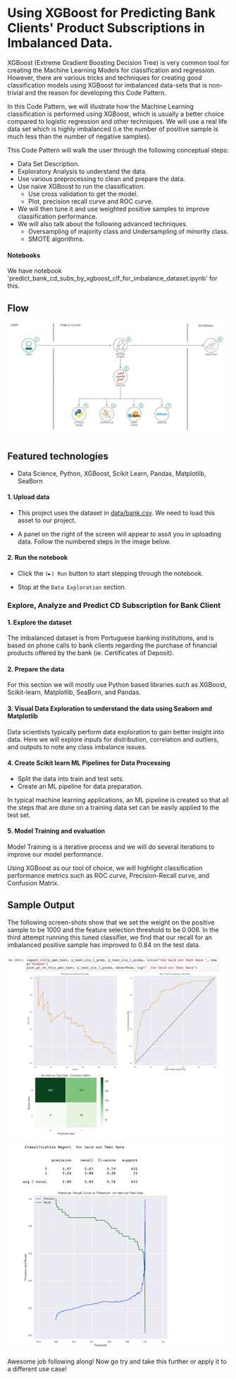 # Using XGBoost for Predicting Bank Clients' Product Subscriptions in Imbalanced Data.

 XGBoost (Extreme Gradient Boosting Decision Tree) is very common tool for creating the Machine Learning Models for classification and regression. However, there are various tricks and techniques for creating good classification models using XGBoost for imbalanced data-sets that is non-trivial and the reason for developing this Code Pattern.

In this Code Pattern, we will illustrate how the Machine Learning classification is performed using XGBoost, which is usually a better choice compared to logistic regression and other techniques. We will use a real life data set which is highly imbalanced (i.e the number of positive sample is much less than the number of negative samples).

This Code Pattern will walk the user through the following conceptual steps:

* Data Set Description.
* Exploratory Analysis to understand the data.
* Use various preprocessing to clean and prepare the data.
* Use naive XGBoost to run the classification.
  * Use cross validation to get the model.
  * Plot, precision recall curve and ROC curve.
* We will then tune it and use weighted positive samples to improve classification performance.
* We will also talk about the following advanced techniques.
  * Oversampling of majority class and Undersampling of minority class.
  * SMOTE algorithms.

#### Notebooks

We have notebook 'predict_bank_cd_subs_by_xgboost_clf_for_imbalance_dataset.ipynb' for this.

## Flow

![](doc/source/images/architecture.png)

## Featured technologies

* Data Science, Python, XGBoost, Scikit Learn, Pandas, Matplotlib, SeaBorn


#### 1. Upload data

* This project uses the dataset in [data/bank.csv](data/bank.csv). We need to load this asset to our project.

* A panel on the right of the screen will appear to assit you in uploading data. Follow the numbered steps in the image below.


#### 2. Run the notebook

* Click the `(►) Run` button to start stepping through the notebook.

* Stop at the `Data Exploration` section.


### Explore, Analyze and Predict CD Subscription for Bank Client

#### 1. Explore the dataset

The imbalanced dataset is from Portuguese banking institutions, and is based on phone calls to bank clients regarding the purchase of financial products offered by the bank (ie. Certificates of Deposit).

#### 2. Prepare the data

For this section we will mostly use Python based libraries such as XGBoost, Scikit-learn, Matplotlib, SeaBorn, and Pandas.

#### 3. Visual Data Exploration to understand the data using Seaborn and Matplotlib

Data scientists typically perform data exploration to gain better insight into data. Here we will explore inputs for distribution, correlation and outliers, and outputs to note any class imbalance issues.

#### 4. Create Scikit learn ML Pipelines for Data Processing

* Split the data into train and test sets.
* Create an ML pipeline for data preparation.

In typical machine learning applications, an ML pipeline is created so that all the steps that are done on a training data set can be easily applied to the test set.

#### 5. Model Training and evaluation

Model Training is a iterative process and we will do several iterations to improve our model performance.

Using XGBoost as our tool of choice, we will highlight classification performance metrics such as ROC curve, Precision-Recall curve, and Confusion Matrix.


## Sample Output

The following screen-shots show that we set the weight on the positive sample to be 1000 and the feature selection threshold to be 0.008. In the third attempt running this tuned classifier, we find that our recall for an imbalanced positive sample has improved to 0.84 on the test data.

![](doc/source/images/xgboost_out1.png)
![](doc/source/images/xgboost_out2.png)

Awesome job following along! Now go try and take this further or apply it to a different use case!





